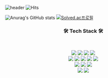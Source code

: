 
![header](https://capsule-render.vercel.app/api?type=slice&color=CCCCFF&height=250&section=header&text=BaeDongWoo👋&fontSize=70&fontColor=000000)
![Hits](https://hits.seeyoufarm.com/api/count/incr/badge.svg?url=https%3A%2F%2Fgithub.com%2FBaeDongWoo&count_bg=%23CCCCFF&title_bg=%23CCCCFF&icon=&icon_color=%23E7E7E7&title=hits&edge_flat=false)

![Anurag's GitHub stats](https://github-readme-stats.vercel.app/api?username=BaeDongWoo&show_icons=true&theme=buefy)
[![Solved.ac프로필](http://mazassumnida.wtf/api/v2/generate_badge?boj=ehddn5410)](https://solved.ac/ehddn5410)

<h3 align="center"><b>🛠 Tech Stack 🛠</b></h3>
</br>
<p align="center">
<img src="https://img.shields.io/badge/react-61DAFB?style=flat&logo=react&logoColor=black"/>
<img src="https://img.shields.io/badge/JavaScript-F7DF1E?style=flat&logo=JavaScript&logoColor=white"/>
  <img src="https://img.shields.io/badge/typescript-3178C6?style=flat&logo=typescript&logoColor=white"> 
<img src="https://img.shields.io/badge/html5-E34F26?style=flat&logo=html5&logoColor=white"/><br>
<img src="https://img.shields.io/badge/css-1572B6?style=flat&logo=css3&logoColor=white"/>
  <img src="https://img.shields.io/badge/styled_components-DB7093?style=flat&logo=styledcomponents&logoColor=white">
<img src="https://img.shields.io/badge/jquery-0769AD?style=flat&logo=jquery&logoColor=white"/>
<img src="https://img.shields.io/badge/axios-5A29E4?style=flat&logo=axios&logoColor=white"> 
<img src="https://img.shields.io/badge/redux-764ABC?style=flat&logo=redux&logoColor=white"><br>
<img src="https://img.shields.io/badge/Node.js-339933?style=flat&logo=node-dot-js&logoColor=white"/>
  <img src="https://img.shields.io/badge/Next.js-000000?style=flat&logo=node-dot-js&logoColor=white"/> 
<img src="https://img.shields.io/badge/express-000000?style=flat&logo=express&logoColor=white"></br>
<img src="https://img.shields.io/badge/oracle-F80000?style=flat&logo=oracle&logoColor=white"/> 
<img src="https://img.shields.io/badge/mysql-4479A1?style=flat&logo=mysql&logoColor=white"/> 
<!-- <img src="https://img.shields.io/badge/axios-4479A1?style=flat&logo=axios&logoColor=white"/>  -->
